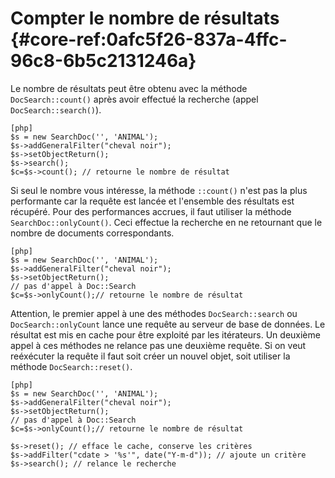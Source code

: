 # Compter le nombre de résultats {#core-ref:0afc5f26-837a-4ffc-96c8-6b5c2131246a}

Le nombre de résultats peut être obtenu avec la méthode `DocSearch::count()`
après avoir effectué la recherche (appel `DocSearch::search()`).

    [php]
    $s = new SearchDoc('', 'ANIMAL');
    $s->addGeneralFilter("cheval noir");
    $s->setObjectReturn();
    $s->search();
    $c=$s->count(); // retourne le nombre de résultat

Si seul le nombre vous intéresse, la méthode `::count()` n'est pas la plus
performante car la requête est lancée et l'ensemble des résultats est récupéré.
Pour des performances accrues, il faut utiliser la méthode
`SearchDoc::onlyCount()`. Ceci effectue la recherche en ne retournant que le
nombre de documents correspondants.

    [php]
    $s = new SearchDoc('', 'ANIMAL');
    $s->addGeneralFilter("cheval noir");
    $s->setObjectReturn();
    // pas d'appel à Doc::Search
    $c=$s->onlyCount();// retourne le nombre de résultat

Attention, le premier appel à une des méthodes `DocSearch::search` ou
`DocSearch::onlyCount` lance une requête au serveur de base de données. Le
résultat est mis en cache pour être exploité par les itérateurs. Un deuxième
appel à ces méthodes ne relance pas une deuxième requête. Si on veut reéxécuter
la requête il faut soit créer un nouvel objet, soit utiliser la méthode
`DocSearch::reset()`.

    [php]
    $s = new SearchDoc('', 'ANIMAL');
    $s->addGeneralFilter("cheval noir");
    $s->setObjectReturn();
    // pas d'appel à Doc::Search
    $c=$s->onlyCount();// retourne le nombre de résultat
    
    $s->reset(); // efface le cache, conserve les critères
    $s->addFilter("cdate > '%s'", date("Y-m-d")); // ajoute un critère
    $s->search(); // relance le recherche


<!-- link -->
[searchdoc]:        #core-ref:a5216d5c-4e0f-4e3c-9553-7cbfda6b3255
[propdoc]:          #core-ref:9aa8edfa-2f2a-11e2-aaec-838a12b40353 "Liste des propriétés du document"
[layoutblock]:      #core-ref:587b563e-7371-469f-9d1e-350607056c73
[formatcollection]: #core-ref:74ce9ce4-8e4e-42ee-a0df-415eb6897a81
[pgop]:             http://www.postgresql.org/docs/9.1/static/functions.html "Opérateurs Postgresql 9.1"
[docattributs]:     #core-ref:4e167170-33ed-11e2-8134-a7f43955d6f3
[attdocid]:         #core-ref:d461d5f5-b635-47a0-944d-473c227587ab
[phpiterator]:      http://php.net/manual/fr/class.iterator.php "Interface Iterator"
[docacl]:           #core-ref:a99dcc5f-f42f-4574-bbfa-d7bb0573c95d "Droits du document"